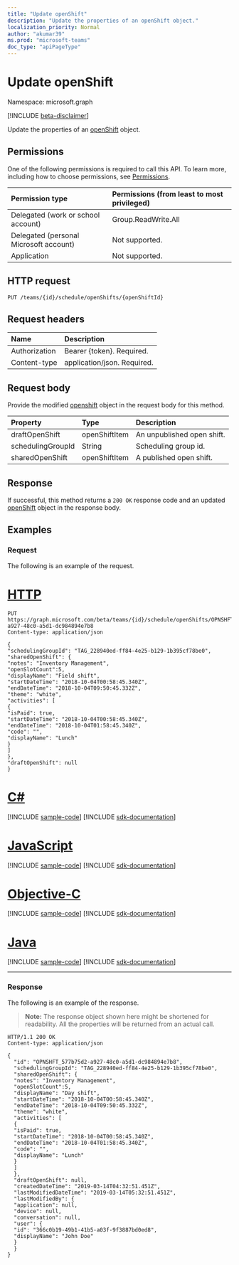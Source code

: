 ```yaml
---
title: "Update openShift"
description: "Update the properties of an openShift object."
localization_priority: Normal
author: "akumar39"
ms.prod: "microsoft-teams"
doc_type: "apiPageType"
---
```


# Update openShift

Namespace: microsoft.graph

[!INCLUDE [beta-disclaimer](../../includes/beta-disclaimer.md)]

Update the properties of an [openShift](../resources/openshift.md) object.

## Permissions

One of the following permissions is required to call this API. To learn more, including how to choose permissions, see [Permissions](/graph/permissions-reference).

| Permission type                        | Permissions (from least to most privileged) |
|:---------------------------------------|:--------------------------------------------|
| Delegated (work or school account)     | Group.ReadWrite.All |
| Delegated (personal Microsoft account) | Not supported. |
| Application                            | Not supported. |

## HTTP request

<!-- { "blockType": "ignored" } -->

```http
PUT /teams/{id}/schedule/openShifts/{openShiftId}
```

## Request headers

| Name       | Description|
|:-----------|:-----------|
| Authorization | Bearer {token}. Required. |
| Content-type | application/json. Required. |

## Request body

Provide the modified [openshift](../resources/openshift.md) object in the request body for this method.

| Property     | Type        | Description |
|:-------------|:------------|:------------|
|draftOpenShift|openShiftItem|An unpublished open shift.|
|schedulingGroupId|String| Scheduling group id. |
|sharedOpenShift|openShiftItem|A published open shift.|

## Response

If successful, this method returns a `200 OK` response code and an updated [openShift](../resources/openshift.md) object in the response body.

## Examples

### Request

The following is an example of the request.

# [HTTP](#tab/http)
<!-- {
  "blockType": "request",
  "name": "update_openshift"
}-->

```http
PUT https://graph.microsoft.com/beta/teams/{id}/schedule/openShifts/OPNSHFT_577b75d2-a927-48c0-a5d1-dc984894e7b8
Content-type: application/json

{
"schedulingGroupId": "TAG_228940ed-ff84-4e25-b129-1b395cf78be0",
"sharedOpenShift": {
"notes": "Inventory Management",
"openSlotCount":5,
"displayName": "Field shift",
"startDateTime": "2018-10-04T00:58:45.340Z",
"endDateTime": "2018-10-04T09:50:45.332Z",
"theme": "white",
"activities": [
{
"isPaid": true,
"startDateTime": "2018-10-04T00:58:45.340Z",
"endDateTime": "2018-10-04T01:58:45.340Z",
"code": "",
"displayName": "Lunch"
}
]
},
"draftOpenShift": null
}
```
# [C#](#tab/csharp)
[!INCLUDE [sample-code](../includes/snippets/csharp/update-openshift-csharp-snippets.md)]
[!INCLUDE [sdk-documentation](../includes/snippets/snippets-sdk-documentation-link.md)]

# [JavaScript](#tab/javascript)
[!INCLUDE [sample-code](../includes/snippets/javascript/update-openshift-javascript-snippets.md)]
[!INCLUDE [sdk-documentation](../includes/snippets/snippets-sdk-documentation-link.md)]

# [Objective-C](#tab/objc)
[!INCLUDE [sample-code](../includes/snippets/objc/update-openshift-objc-snippets.md)]
[!INCLUDE [sdk-documentation](../includes/snippets/snippets-sdk-documentation-link.md)]

# [Java](#tab/java)
[!INCLUDE [sample-code](../includes/snippets/java/update-openshift-java-snippets.md)]
[!INCLUDE [sdk-documentation](../includes/snippets/snippets-sdk-documentation-link.md)]

---


### Response

The following is an example of the response.

> **Note:** The response object shown here might be shortened for readability. All the properties will be returned from an actual call.

<!-- {
  "blockType": "response",
  "truncated": true,
  "@odata.type": "microsoft.graph.openShift"
} -->

```http
HTTP/1.1 200 OK
Content-type: application/json

{
  "id": "OPNSHFT_577b75d2-a927-48c0-a5d1-dc984894e7b8",
  "schedulingGroupId": "TAG_228940ed-ff84-4e25-b129-1b395cf78be0",
  "sharedOpenShift": {
  "notes": "Inventory Management",
  "openSlotCount":5,
  "displayName": "Day shift",
  "startDateTime": "2018-10-04T00:58:45.340Z",
  "endDateTime": "2018-10-04T09:50:45.332Z",
  "theme": "white",
  "activities": [
  {
  "isPaid": true,
  "startDateTime": "2018-10-04T00:58:45.340Z",
  "endDateTime": "2018-10-04T01:58:45.340Z",
  "code": "",
  "displayName": "Lunch"
  }
  ]
  },
  "draftOpenShift": null,
  "createdDateTime": "2019-03-14T04:32:51.451Z",
  "lastModifiedDateTime": "2019-03-14T05:32:51.451Z",
  "lastModifiedBy": {
  "application": null,
  "device": null,
  "conversation": null,
  "user": {
  "id": "366c0b19-49b1-41b5-a03f-9f3887bd0ed8",
  "displayName": "John Doe"
  }
  }
}
```

<!-- uuid: 16cd6b66-4b1a-43a1-adaf-3a886856ed98
2019-02-04 14:57:30 UTC -->
<!-- {
  "type": "#page.annotation",
  "description": "Update openshift",
  "keywords": "",
  "section": "documentation",
  "tocPath": ""
}-->
